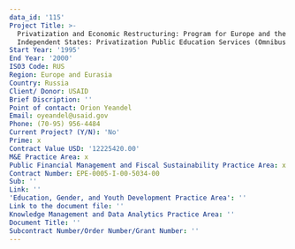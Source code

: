 ```yaml
---
data_id: '115'
Project Title: >-
  Privatization and Economic Restructuring: Program for Europe and the Newly
  Independent States: Privatization Public Education Services (Omnibus II IQC)
Start Year: '1995'
End Year: '2000'
ISO3 Code: RUS
Region: Europe and Eurasia
Country: Russia
Client/ Donor: USAID
Brief Discription: ''
Point of contact: Orion Yeandel
Email: oyeandel@usaid.gov
Phone: (70-95) 956-4484
Current Project? (Y/N): 'No'
Prime: x
Contract Value USD: '12225420.00'
M&E Practice Area: x
Public Financial Management and Fiscal Sustainability Practice Area: x
Contract Number: EPE-0005-I-00-5034-00
Sub: ''
Link: ''
'Education, Gender, and Youth Development Practice Area': ''
Link to the document file: ''
Knowledge Management and Data Analytics Practice Area: ''
Document Title: ''
Subcontract Number/Order Number/Grant Number: ''
---
```

